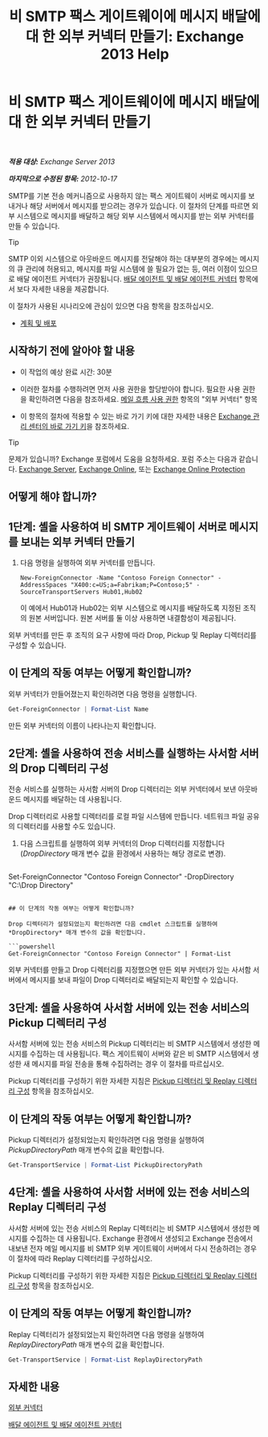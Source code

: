 ﻿---
title: '비 SMTP 팩스 게이트웨이에 메시지 배달에 대 한 외부 커넥터 만들기: Exchange 2013 Help'
TOCTitle: 비 SMTP 팩스 게이트웨이에 메시지 배달에 대 한 외부 커넥터 만들기
ms:assetid: 589db487-3c4c-409a-92e3-c78dd8f639b6
ms:mtpsurl: https://technet.microsoft.com/ko-kr/library/JJ710163(v=EXCHG.150)
ms:contentKeyID: 50483168
ms.date: 05/22/2018
mtps_version: v=EXCHG.150
ms.translationtype: MT
---

# 비 SMTP 팩스 게이트웨이에 메시지 배달에 대 한 외부 커넥터 만들기

 

_**적용 대상:** Exchange Server 2013_

_**마지막으로 수정된 항목:** 2012-10-17_

SMTP를 기본 전송 메커니즘으로 사용하지 않는 팩스 게이트웨이 서버로 메시지를 보내거나 해당 서버에서 메시지를 받으려는 경우가 있습니다. 이 절차의 단계를 따르면 외부 시스템으로 메시지를 배달하고 해당 외부 시스템에서 메시지를 받는 외부 커넥터를 만들 수 있습니다.


> [!TIP]
> SMTP 이외 시스템으로 아웃바운드 메시지를 전달해야 하는 대부분의 경우에는 메시지의 큐 관리에 허용되고, 메시지를 파일 시스템에 쓸 필요가 없는 등, 여러 이점이 있으므로 배달 에이전트 커넥터가 권장됩니다. <A href="delivery-agents-and-delivery-agent-connectors-exchange-2013-help.md">배달 에이전트 및 배달 에이전트 커넥터</A> 항목에서 보다 자세한 내용을 제공합니다.



이 절차가 사용된 시나리오에 관심이 있으면 다음 항목을 참조하십시오.

  - [계획 및 배포](planning-and-deployment-for-exchange-2013-installation-instructions.md)

## 시작하기 전에 알아야 할 내용

  - 이 작업의 예상 완료 시간: 30분

  - 이러한 절차를 수행하려면 먼저 사용 권한을 할당받아야 합니다. 필요한 사용 권한을 확인하려면 다음을 참조하세요. [메일 흐름 사용 권한](mail-flow-permissions-exchange-2013-help.md) 항목의 "외부 커넥터" 항목

  - 이 항목의 절차에 적용할 수 있는 바로 가기 키에 대한 자세한 내용은 [Exchange 관리 센터의 바로 가기 키](keyboard-shortcuts-in-the-exchange-admin-center-exchange-online-protection-help.md)을 참조하세요.


> [!TIP]
> 문제가 있습니까? Exchange 포럼에서 도움을 요청하세요. 포럼 주소는 다음과 같습니다. <A href="https://go.microsoft.com/fwlink/p/?linkid=60612">Exchange Server</A>, <A href="https://go.microsoft.com/fwlink/p/?linkid=267542">Exchange Online</A>, 또는 <A href="https://go.microsoft.com/fwlink/p/?linkid=285351">Exchange Online Protection</A>



## 어떻게 해야 합니까?

## 1단계: 셸을 사용하여 비 SMTP 게이트웨이 서버로 메시지를 보내는 외부 커넥터 만들기

1.  다음 명령을 실행하여 외부 커넥터를 만듭니다.
    
        New-ForeignConnector -Name "Contoso Foreign Connector" -AddressSpaces "X400:c=US;a=Fabrikam;P=Contoso;5" -SourceTransportServers Hub01,Hub02
    
    이 예에서 Hub01과 Hub02는 외부 시스템으로 메시지를 배달하도록 지정된 조직의 원본 서버입니다. 원본 서버를 둘 이상 사용하면 내결함성이 제공됩니다.

외부 커넥터를 만든 후 조직의 요구 사항에 따라 Drop, Pickup 및 Replay 디렉터리를 구성할 수 있습니다.

## 이 단계의 작동 여부는 어떻게 확인합니까?

외부 커넥터가 만들어졌는지 확인하려면 다음 명령을 실행합니다.

```powershell
Get-ForeignConnector | Format-List Name
```

만든 외부 커넥터의 이름이 나타나는지 확인합니다.

## 2단계: 셸을 사용하여 전송 서비스를 실행하는 사서함 서버의 Drop 디렉터리 구성

전송 서비스를 실행하는 사서함 서버의 Drop 디렉터리는 외부 커넥터에서 보낸 아웃바운드 메시지를 배달하는 데 사용됩니다.

Drop 디렉터리로 사용할 디렉터리를 로컬 파일 시스템에 만듭니다. 네트워크 파일 공유의 디렉터리를 사용할 수도 있습니다.

1.  다음 스크립트를 실행하여 외부 커넥터의 Drop 디렉터리를 지정합니다(*DropDirectory* 매개 변수 값을 환경에서 사용하는 해당 경로로 변경).
    
    ```powershell
Set-ForeignConnector "Contoso Foreign Connector" -DropDirectory "C:\Drop Directory"
```

## 이 단계의 작동 여부는 어떻게 확인합니까?

Drop 디렉터리가 설정되었는지 확인하려면 다음 cmdlet 스크립트를 실행하여 *DropDirectory* 매개 변수의 값을 확인합니다.

```powershell
Get-ForeignConnector "Contoso Foreign Connector" | Format-List
```

외부 커넥터를 만들고 Drop 디렉터리를 지정했으면 만든 외부 커넥터가 있는 사서함 서버에서 메시지를 보내 파일이 Drop 디렉터리로 배달되는지 확인할 수 있습니다.

## 3단계: 셸을 사용하여 사서함 서버에 있는 전송 서비스의 Pickup 디렉터리 구성

사서함 서버에 있는 전송 서비스의 Pickup 디렉터리는 비 SMTP 시스템에서 생성한 메시지를 수집하는 데 사용됩니다. 팩스 게이트웨이 서버와 같은 비 SMTP 시스템에서 생성한 새 메시지를 파일 전송을 통해 수집하려는 경우 이 절차를 따르십시오.

Pickup 디렉터리를 구성하기 위한 자세한 지침은 [Pickup 디렉터리 및 Replay 디렉터리 구성](configure-the-pickup-directory-and-the-replay-directory-exchange-2013-help.md) 항목을 참조하십시오.

## 이 단계의 작동 여부는 어떻게 확인합니까?

Pickup 디렉터리가 설정되었는지 확인하려면 다음 명령을 실행하여 *PickupDirectoryPath* 매개 변수의 값을 확인합니다.

```powershell
Get-TransportService | Format-List PickupDirectoryPath
```

## 4단계: 셸을 사용하여 사서함 서버에 있는 전송 서비스의 Replay 디렉터리 구성

사서함 서버에 있는 전송 서비스의 Replay 디렉터리는 비 SMTP 시스템에서 생성한 메시지를 수집하는 데 사용됩니다. Exchange 환경에서 생성되고 Exchange 전송에서 내보낸 전자 메일 메시지를 비 SMTP 외부 게이트웨이 서버에서 다시 전송하려는 경우 이 절차에 따라 Replay 디렉터리를 구성하십시오.

Pickup 디렉터리를 구성하기 위한 자세한 지침은 [Pickup 디렉터리 및 Replay 디렉터리 구성](configure-the-pickup-directory-and-the-replay-directory-exchange-2013-help.md) 항목을 참조하십시오.

## 이 단계의 작동 여부는 어떻게 확인합니까?

Replay 디렉터리가 설정되었는지 확인하려면 다음 명령을 실행하여 *ReplayDirectoryPath* 매개 변수의 값을 확인합니다.

```powershell
Get-TransportService | Format-List ReplayDirectoryPath
```

## 자세한 내용

[외부 커넥터](foreign-connectors-exchange-2013-help.md)

[배달 에이전트 및 배달 에이전트 커넥터](delivery-agents-and-delivery-agent-connectors-exchange-2013-help.md)

